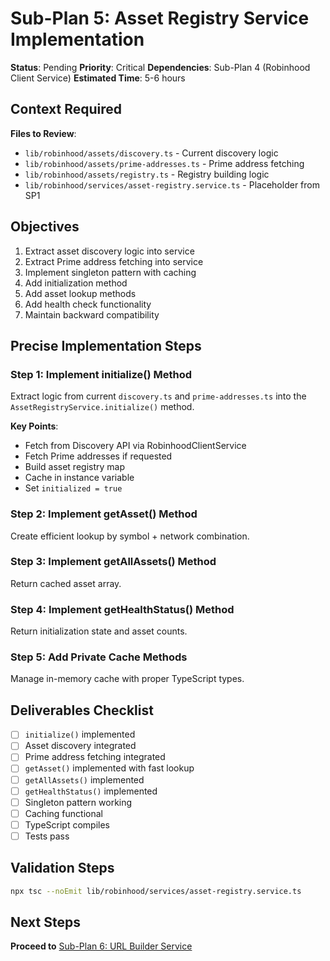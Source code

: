 # Sub-Plan 5: Asset Registry Service Implementation

**Status**: Pending
**Priority**: Critical
**Dependencies**: Sub-Plan 4 (Robinhood Client Service)
**Estimated Time**: 5-6 hours

## Context Required

**Files to Review**:

- `lib/robinhood/assets/discovery.ts` - Current discovery logic
- `lib/robinhood/assets/prime-addresses.ts` - Prime address fetching
- `lib/robinhood/assets/registry.ts` - Registry building logic
- `lib/robinhood/services/asset-registry.service.ts` - Placeholder from SP1

## Objectives

1. Extract asset discovery logic into service
2. Extract Prime address fetching into service
3. Implement singleton pattern with caching
4. Add initialization method
5. Add asset lookup methods
6. Add health check functionality
7. Maintain backward compatibility

## Precise Implementation Steps

### Step 1: Implement initialize() Method

Extract logic from current `discovery.ts` and `prime-addresses.ts` into the `AssetRegistryService.initialize()` method.

**Key Points**:

- Fetch from Discovery API via RobinhoodClientService
- Fetch Prime addresses if requested
- Build asset registry map
- Cache in instance variable
- Set `initialized = true`

### Step 2: Implement getAsset() Method

Create efficient lookup by symbol + network combination.

### Step 3: Implement getAllAssets() Method

Return cached asset array.

### Step 4: Implement getHealthStatus() Method

Return initialization state and asset counts.

### Step 5: Add Private Cache Methods

Manage in-memory cache with proper TypeScript types.

## Deliverables Checklist

- [ ] `initialize()` implemented
- [ ] Asset discovery integrated
- [ ] Prime address fetching integrated
- [ ] `getAsset()` implemented with fast lookup
- [ ] `getAllAssets()` implemented
- [ ] `getHealthStatus()` implemented
- [ ] Singleton pattern working
- [ ] Caching functional
- [ ] TypeScript compiles
- [ ] Tests pass

## Validation Steps

```bash
npx tsc --noEmit lib/robinhood/services/asset-registry.service.ts
```

## Next Steps

**Proceed to** [Sub-Plan 6: URL Builder Service](./sub-plan-6-url-builder-service.md)


